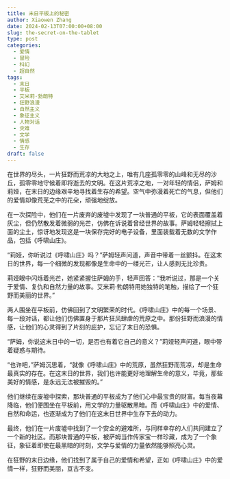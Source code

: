 ```yaml
---
title: 末日平板上的秘密
author: Xiaowen Zhang
date: 2024-02-13T07:00:00+08:00
slug: the-secret-on-the-tablet
type: post
categories:
  - 爱情
  - 冒险
  - 科幻
  - 超自然
tags:
  - 末日
  - 平板
  - 艾米莉·勃朗特
  - 狂野浪漫
  - 自然主义
  - 象征主义
  - 人物对话
  - 灾难
  - 文学
  - 情感
  - 生存
draft: false
---
```


在世界的尽头，一片狂野而荒凉的大地之上，唯有几座孤零零的山峰和无尽的沙丘，孤零零地守候着即将逝去的文明。在这片荒凉之地，一对年轻的情侣，萨姆和莉娅，在末日的边缘艰辛地寻找着生存的希望。空气中弥漫着死亡的气息，但他们的爱情却像荒芜之中的花朵，顽强地绽放。

在一次探险中，他们在一片废弃的废墟中发现了一块普通的平板，它的表面覆盖着灰尘，但仍然散发着微弱的光芒，仿佛在诉说着曾经世界的故事。萨姆轻轻擦拭上面的尘土，惊讶地发现这是一块保存完好的电子设备，里面装载着无数的文学作品，包括《呼啸山庄》。

“莉娅，你听说过《呼啸山庄》吗？”萨姆轻声问道，声音中带着一丝颤抖。在这末日的世界，每一个细微的发现都像是生命中的一缕光芒，让人感到无比珍贵。

莉娅眼中闪烁着光芒，她紧紧握住萨姆的手，轻声回答：“我听说过，那是一个关于爱情、复仇和自然力量的故事。艾米莉·勃朗特用她独特的笔触，描绘了一个狂野而美丽的世界。”

两人围坐在平板前，仿佛回到了文明繁荣的时代。《呼啸山庄》中的每一个场景、每一段对话，都让他们仿佛置身于那片狂风肆虐的荒原之中。那份狂野而浪漫的情感，让他们的心灵得到了片刻的庇护，忘记了末日的恐惧。

“萨姆，你说这末日中的一切，是否也有着它自己的意义？”莉娅轻声问道，眼中带着疑惑与期待。

“也许吧，”萨姆沉思着，“就像《呼啸山庄》中的荒原，虽然狂野而荒凉，却是生命最真实的存在。在这末日的世界，我们也许能更好地理解生命的意义，毕竟，那些美好的情感，是永远无法被摧毁的。”

他们继续在废墟中探索，那块普通的平板成为了他们心中最宝贵的财富。每当夜幕降临，他们便围坐在平板前，用文学的力量驱散黑暗。而《呼啸山庄》中的爱情、自然和命运，也逐渐成为了他们在这末日世界中生存下去的动力。

最终，他们在一片废墟中找到了一个安全的避难所，与同样幸存的人们共同建立了一个新的社区。而那块普通的平板，被萨姆当作传家宝一样珍藏，成为了一个象征，象征着即使在最黑暗的时刻，文学与爱情的力量依然能够照亮心灵。

在狂野的末日边缘，他们找到了属于自己的爱情和希望，正如《呼啸山庄》中的爱情一样，狂野而美丽，亘古不变。